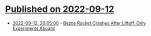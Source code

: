 # [Published on 2022-09-12](index.md)

* [2022-09-12, 20:05:00](https://science.slashdot.org/story/22/09/12/1940221/bezos-rocket-crashes-after-liftoff-only-experiments-aboard?utm_source=rss1.0mainlinkanon&utm_medium=feed) - [Bezos Rocket Crashes After Liftoff, Only Experiments Aboard](https://science.slashdot.org/story/22/09/12/1940221/bezos-rocket-crashes-after-liftoff-only-experiments-aboard?utm_source=rss1.0mainlinkanon&utm_medium=feed)
